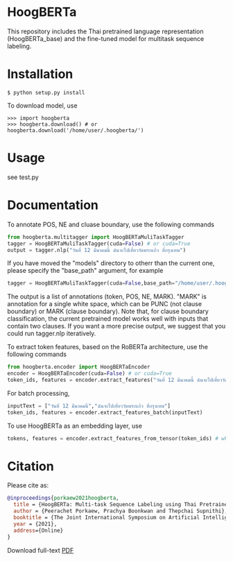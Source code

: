 # HoogBERTa

This repository includes the Thai pretrained language representation (HoogBERTa_base) and the fine-tuned model for multitask sequence labeling.

# Installation

```
$ python setup.py install
```

To download model, use

```
>>> import hoogberta
>>> hoogberta.download() # or hoogberta.download('/home/user/.hoogberta/')
```

# Usage

see test.py


# Documentation

To annotate POS, NE and cluase boundary, use the following commands

```python
from hoogberta.multitagger import HoogBERTaMuliTaskTagger
tagger = HoogBERTaMuliTaskTagger(cuda=False) # or cuda=True
output = tagger.nlp("วันที่ 12 มีนาคมนี้ ฉันจะไปเที่ยววัดพระแก้ว ที่กรุงเทพ")
```

If you have moved the "models" directory to otherr than the current one, please specify the "base_path" argument, for example

```python
tagger = HoogBERTaMuliTaskTagger(cuda=False,base_path="/home/user/.hoogberta/" ) 
```

The output is a list of annotations (token, POS, NE, MARK). "MARK" is annotation for a single white space, which can be PUNC (not clause boundary) or MARK (clause boundary). Note that, for clause boundary classification, the current pretrained model works well with inputs that contain two clauses. If you want a more precise output, we suggest that you could run tagger.nlp iteratively.

To extract token features, based on the RoBERTa architecture, use the following commands

```python
from hoogberta.encoder import HoogBERTaEncoder
encoder = HoogBERTaEncoder(cuda=False) # or cuda=True
token_ids, features = encoder.extract_features("วันที่ 12 มีนาคมนี้ ฉันจะไปเที่ยววัดพระแก้ว ที่กรุงเทพ")
```

For batch processing,

```python
inputText = ["วันที่ 12 มีนาคมนี้","ฉันจะไปเที่ยววัดพระแก้ว ที่กรุงเทพ"]
token_ids, features = encoder.extract_features_batch(inputText)
```

To use HoogBERTa as an embedding layer, use

```python
tokens, features = encoder.extract_features_from_tensor(token_ids) # where token_ids is a tensor with type "long".
```

# Citation

Please cite as:

``` bibtex
@inproceedings{porkaew2021hoogberta,
  title = {HoogBERTa: Multi-task Sequence Labeling using Thai Pretrained Language Representation},
  author = {Peerachet Porkaew, Prachya Boonkwan and Thepchai Supnithi},
  booktitle = {The Joint International Symposium on Artificial Intelligence and Natural Language Processing (iSAI-NLP 2021)},
  year = {2021},
  address={Online}
}
```

Download full-text [PDF](https://drive.google.com/file/d/1jXYscGOeUASBJI9cMfj2sAzthEFPp9Gr/view?usp=sharing)